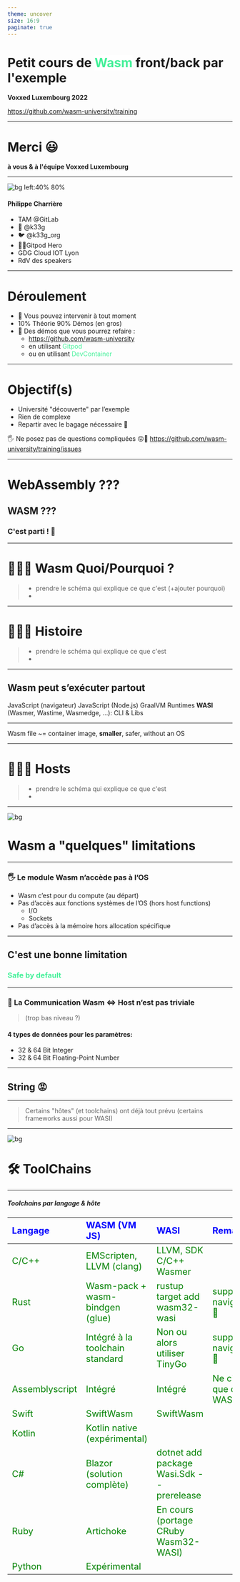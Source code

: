 ```yaml
---
theme: uncover
size: 16:9
paginate: true
---
```

<style scoped>
  mark {
    background-color: #942EC1;
    color: #FFFFFF;
  }
</style>
# Petit cours de <mark>Wasm</mark> front/back par l'exemple

**Voxxed Luxembourg 2022**

https://github.com/wasm-university/training

---
# Merci 😃

**à vous & à l'équipe Voxxed Luxembourg**

---

![bg left:40% 80%](pictures/k33g.png)

#### Philippe Charrière

- TAM @GitLab
- 🦊 @k33g
- 🐦 @k33g_org
- 🍊🦸Gitpod Hero
- GDG Cloud IOT Lyon
- RdV des speakers

---

# Déroulement

- 👋 Vous pouvez intervenir à tout moment
- 10% Théorie 90% Démos (en gros)
- 🚀 Des démos que vous pourrez refaire :
  - https://github.com/wasm-university
  - en utilisant <mark>Gitpod</mark>
  - ou en utilisant <mark>DevContainer</mark>

---

# Objectif(s)

- Université "découverte" par l’exemple
- Rien de complexe
- Repartir avec le bagage nécessaire 🧳

🖐️ Ne posez pas de questions compliquées 😛🙏
https://github.com/wasm-university/training/issues

---

# WebAssembly ???

## WASM ???
### C'est parti ! 🚀

---

# 🚧🚧🚧 Wasm Quoi/Pourquoi ?
> - prendre le schéma qui explique ce que c'est (+ajouter pourquoi)
> - 

---

# 🚧🚧🚧 Histoire
> - prendre le schéma qui explique ce que c'est
> - 

---

## Wasm peut s’exécuter partout

JavaScript (navigateur)
JavaScript (Node.js)
GraalVM
Runtimes **WASI** (Wasmer, Wastime, Wasmedge, …): CLI & Libs
<!-- webassembly system interface -->
---

Wasm file ~= container image, **smaller**, safer, without an OS

---

# 🚧🚧🚧 Hosts
> - prendre le schéma qui explique ce que c'est
> - 
<!-- la portabilité de wasm dépend de l'hôte -->

---
![bg](#C4D8F8)
# Wasm a "quelques" limitations

---

### 🖐️ Le module Wasm n’accède pas à l’OS

- Wasm c’est pour du compute (au départ)
- Pas d’accès aux fonctions systèmes de l’OS (hors host functions)
  - I/O
  - Sockets
- Pas d’accès à la mémoire hors allocation spécifique
<!-- vérifier cette partie -->

---

## C'est une bonne limitation
### <mark>Safe by default</mark>

---

### 📣 La Communication Wasm <=> Host  n’est pas triviale  
> (trop bas niveau ?)
  
#### 4 types de données pour les paramètres: 
  
  - 32 & 64 Bit Integer
  - 32 & 64 Bit Floating-Point Number

---

## String 😡

---

> Certains "hôtes" (et toolchains) ont déjà tout prévu (certains frameworks aussi pour WASI)

---

![bg](#B8F6C5)
# 🛠 ToolChains

---

##### Toolchains par langage & hôte

<style scoped>
table {
    height: 80%;
    width: 100%;
    font-size: 20px;
    color: green;
}
th {
    color: blue;
}
</style>

Langage         | WASM (VM JS)                    | WASI                                     | Remarks
:---------------|:--------------------------------|:-----------------------------------------|:--------
C/C++           | EMScripten, LLVM (clang)        | LLVM, SDK C/C++ Wasmer                   |
Rust            | Wasm-pack + wasm-bindgen (glue) | rustup target add wasm32-wasi            | support navigateur 💖    
Go              | Intégré à la toolchain standard | Non ou alors utiliser TinyGo             | support navigateur 💖
Assemblyscript  | Intégré                         | Intégré                                  | Ne cible que du WASM
Swift           | SwiftWasm                       | SwiftWasm                                |
Kotlin          | Kotlin native (expérimental)    |                                          |
C#              | Blazor (solution complète)      | dotnet add package Wasi.Sdk --prerelease |
Ruby            | Artichoke                       | En cours (portage CRuby Wasm32-WASI)     |
Python          | Expérimental                    |                                          |

<!-- regarder prez de Sébastien pour Kotlin -->
###### *Liste non exhaustive*
---

![bg](#3A84F2)
![fg](#FFFFFF)
# Wasm & le Navigateur

---

- 1er contact: un peu de C
- Go
- Rust

---

### 🚧🚧🚧 Mode de fonctionnement des démos Web

> refaire un schema avec index.html et tout le touin touin

---

![bg](#3AF1F2)
![fg](#000000)

# 1er module Wasm en C

---

`main.c`
```c
#define WASM_EXPORT __attribute__((visibility("default")))

WASM_EXPORT 
float power(float number, int pow) {
 float res = number;
   for (int i = 0;i < pow - 1; i++) {
     res = res * number;
   }
 return res;
}

WASM_EXPORT 
char* greet()
{
    static char str[12] = "hello world!";
    return (char*)str;
}
```

---

```bash
clang --target=wasm32 \
  --no-standard-libraries -Wl,--export-all -Wl, \
  --no-entry -o main.wasm main.c
```

---

`index.html`
```javascript
WebAssembly.instantiateStreaming(fetch("main.wasm")) 
  .then(({ instance }) => {
    console.log("👋 main.wasm is loaded")
    
    const value = instance.exports.power(2, 2)

    console.log(`🤖 value: ${value}`)
    console.log(`👋 greet: ${instance.exports.greet()}`)

  })
  .catch(error => {
    console.log("😡 ouch", error)
  })
```

---
![bg](#000000)
![fg](#FFFFFF)
# Démo 🚀


<a href="https://github.com/wasm-university/training/tree/main/00-c-web" target="_blank">00-c-web</a>

---
![bg](#3AF1F2)
![fg](#000000)
# Wasm avec Go dans le navigateur

---

<style scoped>
  mark {
    background-color: #EFD217;
    color: #000000;
  }
</style>

# Go + JavaScript = 💖

```bash
cp "$(go env GOROOT)/misc/wasm/wasm_exec.js" .
```

```html
<script src="wasm_exec.js"></script>
```
 
 > Disclaimer, I 💛 <mark>**JavaScript**</mark>
---

## Fonctions en Go: 
`[]js.Value` <mark>&</mark> `interface{}`

```go
func Hello(this js.Value, args []js.Value) interface{} {
  message := args[0].String() // get the parameters
  return "😃 Hello " + message
}
```

```go
js.Global().Set("Hello", js.FuncOf(Hello))
```

<!-- 
Et avec ça, on peut faire plein de choses ... 
Comme en JavaScript 😉
-->

---

## Utilisation de la fonction Go

```javascript
const go = new Go() // Go Wasm runtime

WebAssembly.instantiateStreaming(fetch("main.wasm"), go.importObject) 
  .then(result => { // Get the importObject from the go instance.
    // execute `main`
    go.run(result.instance)
    // instance object contains 
    // all the Exported WebAssembly functions	
    Hello("Bob Morane")
    //😃 Hello "Bob Morane
  })
  .catch(error => {
    console.log("😡 ouch", error)
  })
```

<!-- 
Il est temps de voir quelques exemples
-->

---
![bg](#000000)
![fg](#FFFFFF)
# Démos 🚀

<a href="https://github.com/wasm-university/training/tree/main/01-go-hello" target="_blank">01-go-hello</a>
<a href="https://github.com/wasm-university/training/tree/main/02-go-dom" target="_blank">02-go-dom</a>
<a href="https://github.com/wasm-university/training/tree/main/03-go-call-go-function" target="_blank">03-go-call-go-function</a>
<a href="https://github.com/wasm-university/training/tree/main/04-go-return-json" target="_blank">04-go-return-json</a>
<a href="https://github.com/wasm-university/training/tree/main/05-go-json-as-parameter" target="_blank">05-go-json-as-parameter</a>
<a href="https://github.com/wasm-university/training/tree/main/06-go-call-a-js-function" target="_blank">06-go-call-a-js-function</a>
<a href="https://github.com/wasm-university/training/tree/main/07-go-call-js-promise" target="_blank">07-go-call-js-promise</a>

---
![bg](#3AF1F2)
![fg](#000000)
# Wasm avec Rust dans le navigateur

## 🦀 + 🕸️ = 💖

https://rustwasm.github.io/

---

# Facile ?

---

# Avec Wasm Bindgen, OUI ‼️

https://github.com/rustwasm/wasm-bindgen
> Facilitating high-level interactions between Wasm modules and JavaScript

---

#### Créer un projet "Rust Wasm"

<mark>Créer un projet de type "library"</mark>

```bash
cargo new --lib hello
```

<mark>Mise à jour de `Cargo.toml`</mark>

```toml
[lib]
name = "hello"
path = "src/lib.rs"
crate-type =["cdylib"]

[dependencies]
wasm-bindgen = "0.2.50"
```

---

<mark>Modifier `main.rs`<mark>

```rust
use wasm_bindgen::prelude::*;

#[wasm_bindgen]
pub fn hello(s: String) -> String {
  let r = String::from("👋 hello ");
  
  return r + &s;
}
```

<mark>Compiler<mark>

```bash
cd hello
wasm-pack build --release --target web
```
> 🖐️ `--target web`
---

<mark>Utiliser<mark>

```html
<script type="module">
  import init, { hello } from './hello/pkg/hello.js'

  async function run() {
    await init()
    console.log(hello("Bob")) 
    console.log(hello("Jane")) 
    console.log(hello("John")) 
  }
  run();
</script>
```

---

![bg](#000000)
![fg](#FFFFFF)
# Démos 🚀

<a href="https://github.com/wasm-university/training/tree/main/08-rust-hello" target="_blank">08-rust-hello</a>
<a href="https://github.com/wasm-university/training/tree/main/09-rust-call-with-json" target="_blank">09-rust-call-with-json</a>
<a href="https://github.com/wasm-university/training/tree/main/10-rust-dom" target="_blank">10-rust-dom</a>


---
<style scoped>
  mark {
    background-color: #EFD217;
    color: #000000;
  }
  mark-green {
    background-color: #12984E;
    color: #000000;
  }
</style>

![bg](#3AF1F2)
![fg](#000000)
# Wasm & <mark-green>NodeJS</mark-green>

## VM <mark>JavaScript</mark>

---

![bg](#18CA8B)
![fg](#000000)
# C'est comme pour le navigateur ... 😍

🖐️ Attention, pour Rust :

```bash
wasm-pack build --release --target nodejs
```

---

![bg](#000000)
![fg](#FFFFFF)
# Démos 🚀

<a href="https://github.com/wasm-university/training/tree/main/11-nodejs-go-function" target="_blank">11-nodejs-go-function</a>
<a href="https://github.com/wasm-university/training/tree/main/12-nodejs-rust-function" target="_blank">12-nodejs-rust-function</a>

---
![bg](#3AF1F2)
![fg](#000000)

# Cas d'utilisation
### (Wasm dans le navigateur)
---

# Quelques applications

- Jeux Vidéos
- "Vraies" applications
- Traitement d’image en local (dans le navigateur), OCR
- Cartographie
- Machine Learning
- Chiffrement dans le navigateur
- ...

---

### https://web.autocad.com

![w:800](pictures/autocad.png)

---

#### https://beta.unity3d.com/jonas/AngryBots/

![w:800](pictures/unity.png)

<!--
https://blog.unity.com/technology/webassembly-is-here
-->
---

#### https://github.com/naptha/tesseract.js

![w:800](pictures/tesseract.png)

<!-- OCR ordonances Doctolib -->
---

# Plus besoin de l’AppStore ? 😬

<!-- l'avenir nous le dira -->

---
![bg](#3217EF)
![fg](#FFFFFF)

<style scoped>
  mark {
    background-color: #17EFE7;
    color: #000000;
  }
</style>

# Libérez, délivrez Wasm
## ... du navigateur (de la VM JS)
# <mark>WASI</mark>
https://wasi.dev/

---

<style scoped>
  mark {
    background-color: #17EFE7;
    color: #000000;
  }
</style>

### WASI: WebAssembly System Interface
#### WebAssembly comme <mark>"Portable Runtime"</mark>

WASI == Les fondations pour "sortir" Wasm du navigateur

#### Sous-groupe de spécifications WebAssembly

---

<style scoped>
  mark {
    background-color: #17EFE7;
    color: #000000;
  }
</style>

### Comme la JVM (conceptuellement)
#### mais en mieux ?

- Sécurisé
- Polyglotte
- Rapide
- <mark>Léger</mark>

---

<style scoped>
  mark {
    background-color: #F7C00E;
    color: #000000;
  }
</style>

### Un module WebAssembly <mark>ne peut pas</mark>

- Accéder au système d’exploitation
- Accéder à la mémoire que le host ne lui a pas donnée
- Faire des requêtes sur le réseau
- Lire ou écrire dans des fichiers


---
<style scoped>
  mark {
    background-color: #17EFE7;
    color: #000000;
  }
</style>

**WASI est une spécification pour pouvoir fournir un accès <mark>sécurisé et isolé</mark> au système sur lequel s’exécute <mark>l’hôte du module Wasm</mark>.**

---

# 🚧🚧🚧 Host Runtime

- Ici refaire un schéma comme pour le slide 55

---

## Les projets de runtimes WASI

- Pour exécuter du code Wasm à partir d’une CLI
- Pour exécuter du code Wasm à partir d’un autre langage (Rust, Go, C/C++) >> SDK

---

## Les 3 les plus reconnus du moment :

- **Wasmer**: https://wasmer.io/
- **Wasmtime**: https://wasmtime.dev/
- **WasmEdge**: https://wasmedge.org/
---

##### SDK WASI / Langage <mark>(<> CLI)</mark>

<style scoped>
  mark {
    background-color: #17EFE7;
    color: #000000;
  }
  table {
      height: 80%;
      width: 100%;
      font-size: 20px;
      color: green;
  }
  th {
      color: blue;
  }
</style>

Langage             | WASMER                   | WASMEDGE (+arm)           | WASMTIME (+arm)
:-------------------|:-------------------------|:--------------------------|:--------
  <mark>Rust</mark> |  x                       |  x                        |  x
  <mark>Go</mark>   |  x (<mark>TinyGo</mark>) |  x  (<mark>TinyGo</mark>) |  x (<mark>TinyGo</mark>)
  <mark>C</mark>    |  x                       |  x                        |  x
  C++               |  x                       |                           |
  Python            |  x                       |  x                        |  x
  Swift             |  x                       |  x                        |  ?
  Grain             |                          |  x                        |  ?
  .Net              |  x (C#)                  |                           |  x
  NodeJS            |  x                       |  x                        |
  Bash              |                          |                           |  x
  Java              |  x                       |                           |  x (outside Bytecode Alliance)
  Perl              |                          |                           |  x (outside Bytecode Alliance)
  Zig               |  x (not published)       |                           |  x (outside Bytecode Alliance)
  Ruby              |                          |                           |  x (outside Bytecode Alliance)
> - Wasmer supporte d'autres langages
---
<style scoped>
  mark {
    background-color: #17EFE7;
    color: #000000;
  }
</style>

# Bytecode Alliance

https://bytecodealliance.org/

- WASM / WASI => les spécifications par le W3C, 
- La Bytecode Alliance s’occupe de l’implémentation

Avec Amazon, ARM, <mark>Cosmonic</mark>, Fastly, Google, Intel, <mark>Fermyon</mark>, <mark>Suborbital</mark>, Microsoft, Mozilla, Shopify, Siemens ...

---

![bg](#000000)
![fg](#FFFFFF)
# Démos 🚀
## Les CLI des runtimes WASI

<a href="https://github.com/wasm-university/training/tree/main/13-go-wasi-cli-app" target="_blank">13-go-wasi-cli-app</a>
<a href="https://github.com/wasm-university/training/tree/main/14-rust-wasi-cli-function" target="_blank">14-rust-wasi-cli-function</a>


---

## Utiliser un SDK (WasmEdge)

#### Faites votre propre "CLI Wasm" 🤓

#### Appeler des fonctions Wasm à partir de Go 🚀

La documentation de WasmEdge est 💖
https://wasmedge.org/book/en/embed/go.html
https://github.com/second-state/WasmEdge-go-examples

---

![bg](#000000)
![fg](#FFFFFF)
# Démos 🚀
## Utilisation du SDK WasmEdge

<a href="https://github.com/wasm-university/training/tree/main/15-go-wasmedge-cli" target="_blank">15-go-wasmedge-cli</a>
<a href="https://github.com/wasm-university/training/tree/main/16-go-wasmedge-function" target="_blank">16-go-wasmedge-function</a>

<!-- montrer le code -->

---

## Utiliser le WASI SDK pour .NET Core

- Le **Wasi.Sdk** est expérimental
- Il permet de compiler des projets .NET Core en Wasm
- Il est aussi possible de faire des apps ASP.NET Core

---
<style scoped>
  mark {
    background-color: #17EFE7;
    color: #000000;
  }
</style>

### Application console

```bash
dotnet new console -o hello
cd hello
dotnet add package Wasi.Sdk --prerelease
dotnet build
```

<mark>16M bin/Debug/net7.0/hello.wasm</mark>

```bash
wasmtime bin/Debug/net7.0/hello.wasm
```
---
<style scoped>
  mark {
    background-color: #17EFE7;
    color: #000000;
  }
</style>

### Application ASP.Net

```bash
dotnet new web -o hello
cd hello
dotnet add package Wasi.Sdk --prerelease
dotnet add package Wasi.AspNetCore.Server.Native --prerelease
dotnet build
```

<mark>31M bin/Debug/net7.0/hello.wasm</mark>

```bash
wasmtime bin/Debug/net7.0/hello.wasm --tcplisten localhost:8080
```

---
![bg](#000000)
![fg](#FFFFFF)
# Démos 🚀
## Utilisation du SDK .Net

<a href="https://github.com/wasm-university/training/tree/main/17-dotnet-wasi-cli-app" target="_blank">17-dotnet-wasi-cli-app</a>
<a href="https://github.com/wasm-university/training/tree/main/18-dotnet-wasi-asp" target="_blank">18-dotnet-wasi-asp</a>

<!-- montrer le code -->
---
<style scoped>
  mark {
    background-color: #17EFE7;
    color: #000000;
  }
</style>
###  Ok, plutôt facile 😛
### Mais comment je fais si je veux passer une <mark>String</mark> à ma fonction ?


---
![bg](#1A8B6E)
![fg](#FFFFFF)

# Combattre les limitations
# De WASI (et Wasm)


---
<style scoped>
  mark {
    background-color: #17EFE7;
    color: #000000;
  }
</style>
# Des limitations

- **Système de type trop simple**
  - <mark>Seulement 4 types numériques</mark> :
    - Integers (32 & 64 bit) 
    - Floats (32 & 64 bit)

- **Mode d’exécution fermé du module Wasm**
  - <mark>Pas d’accès à "l’extérieur"</mark> :
    - Pas d’appel http
    - Pas d’accès fichier
    - ...

---
<style scoped>
  mark {
    background-color: #17EFE7;
    color: #000000;
  }
</style>
## Mais : à venir

- **SIMD** : arallel computing
- **Threads** comme les Web Workers, gérés par le host
- **Exception Handling** : events + handler
- **ECMAScript Module Integration** : `import {foo} from "./myModule.wasm"`
- **Garbage Collection**
- <mark><b>Interface Types</b></mark> : décrire des types de plus haut niveau, éviter les frictions

https://hacks.mozilla.org/2019/08/webassembly-interface-types/

---

![bg](#3AF1F2)
![fg](#000000)

# Comment contourner ces limitations
### "the hard way"

---

![bg](#F7C00E)
![fg](#000000)

# Passage de Strings à une fonction
### Avec WasmEdge

Pass complex parameters to Wasm functions:
https://wasmedge.org/book/en/embed/go/memory.html 


---

# Inspiré d'un exemple 
https://github.com/second-state/WasmEdge-go-examples/blob/master/go_MemoryGreet/greet_memory.go

---
![bg](#F1F9AE)

<style scoped>
ul {
   font-size: 70%;
}
</style>

> 👋 Faire un schéma

- Charger le module Wasm (par l'hôte)
- Copier la valeur de la string en mémoire
- Appeler la fonction Wasm en lui passant 
  - le nom de la fonction
  - un pointeur sur la mémoire
- Côté fonction
  - Décoder le pointeur `Int32Ptr` en String  
  - Exécuter la fonction (construire une nouvelle String)
  - Transformer la nouvelle String en pointeur `BytePtr` pour la retourner à l'hôte
- Côté hôte
  - Transformer le résultat en String
---
![bg](#000000)
![fg](#FFFFFF)
# Démo 🚀
## Passer une String à une fonction

<a href="https://github.com/wasm-university/training/tree/main/19-go-wasmedge-strings" target="_blank">19-go-wasmedge-strings</a>

<!-- montrer le code -->

---

![bg](#F7C00E)
![fg](#000000)

# Host Functions
### Avec WasmEdge
#### 🖐️ on ne peut pas faire un fetch à partir d'un module wasm

https://wasmedge.org/book/en/extend/plugin/hostfunction.html#host-functions 

---

# Inspiré d'un exemple 

https://github.com/second-state/WasmEdge-go-examples/blob/master/go_HostFunc/hostfunc.go

Ça pique un peu ... 😢


---

# Refaire le schéma du Slide 73

---
![bg](#F1F9AE)

<style scoped>
ul {
   font-size: 100%;
}
</style>

### Comment ça marche

- Utiliser les fonctions hôtes d’un programme Go à partir d’un module wasm Rust

- Côté host : 
  - Ecrire 2 hosts functions `fetch` & `writeMem`
  - Définir 2 nouveaux `FunctionType`
  - Les ajouter au module wasm
  - Lancer le tout 🚀

---
![bg](#F1F9AE)

<style scoped>
ul {
   font-size: 100%;
}
</style>

### Comment ça marche

- Côté module wasm : 
  - Référencer les fonctions
  ```rust
  extern "C" {
    fn fetch(url_pointer: *const u8, url_length: i32) -> i32;
    fn write_mem(pointer: *const u8);
  }
  ``` 
  - Et les utiliser

---

![bg](#000000)
![fg](#FFFFFF)
# Démo 🚀
## Host functions

<a href="https://github.com/wasm-university/training/tree/main/20-go-rust-host-function" target="_blank">20-go-rust-host-function</a>

<!-- montrer le code -->

---

![bg](#3AF1F2)
![fg](#000000)

# Comment contourner ces limitations
### "the soft 🤗 way"

---

# Sat
## Suborbital
### un SDK (?) au dessus des SDK

https://suborbital.dev/
<!-- ajouter le logo 
https://github.com/suborbital/sat/issues/122
-->
---

> Faire un schéma

---

### Runnable(s)
<!-- polyglotes -->
`subo create runnable hello`
```rust
use suborbital::runnable::*;

struct Hello{}

impl Runnable for Hello {
  fn run(&self, input: Vec<u8>) -> Result<Vec<u8>, RunErr> {
    let in_string = String::from_utf8(input).unwrap();

    Ok(String::from(format!("hello {}", in_string)).as_bytes().to_vec())
  }
}
```

---

### Runnable(s) polyglottes
`subo create runnable hey --lang tinygo`
```go
package main

import (
	"github.com/suborbital/reactr/api/tinygo/runnable" 
)

type Hey struct{}

func (h Hey) Run(input []byte) ([]byte, error) {
	return []byte("Hello, " + string(input)), nil
}
```

---

### Runnable(s) polyglottes
Go, Rust, mais aussi:
- AssemblyScript
- Swift (lent)
- Grain 😍
- JavaScript https://github.com/Shopify/javy
- TypeScript https://github.com/Shopify/javy

https://blog.suborbital.dev/bringing-javascript-and-typescript-to-suborbital

<!--
Introduction: Run your JavaScript on WebAssembly. Javy takes your JavaScript code, and executes it in a WebAssembly embedded JavaScript runtime.
-->
---

## Subo (toolchain)

```bash
subo create runnable hola --lang assemblyscript
cd hola
subo build .
```

---
<style scoped>
  mark {
    background-color: #17EFE7;
    color: #000000;
  }
</style>

### Sat (sdk mais pas que)
Embarquer du <mark>wasm</mark> dans vos applications <mark>Go</mark>

```go
wasmModuleConfig, _ := sat.ConfigFromRunnableArg("hello.wasm")
satFunction, _ := sat.New(wasmModuleConfig, nil)

result, err := satFunction.Exec([]byte("Bob"))
if err != nil {
  log.Fatal(err)
}

fmt.Println("🎉 " + string(result.Output))
```

---
<style scoped>
  mark {
    background-color: #F7C00E;
    color: #000000;
  }
</style>

![bg](#000000)
![fg](#FFFFFF)
# Démo(s) 🚀
### Une CLI "facile" avec Sat
#### <mark>Strings & Host Functions</mark>

<a href="https://github.com/wasm-university/training/tree/main/21-go-sat" target="_blank">21-go-sat</a>

---
<style scoped>
  mark {
    background-color: #FFFFFF;
    color: #000000;
  }
</style>
![bg](#FFC300 )
# Perspectives (Wasi & SDK)

- Write once, run anywhere (encore un peu de travail)
  - Runtimes multi-plateformes
- Applications (CLI ou autre) avec plugins wasm
- "Lanceurs/Serveurs" de modules wasm
  - <mark>**Sécurité** 🖐️</mark>
  - Activation/Ajout de fonctionnalités
  - Bots, Hooks, FaaS, UDF, ...


---
<style scoped>
  mark {
    color: #44F099;
  }
</style>

![bg](#1A8B6E)
![fg](#FFFFFF)

# MicroServices, FaaS, ...
### <mark>Avec WebAssembly</mark>


<!--
- Utiliser d'autres langages (ex Grain)
- Parler des tests de charges
-->
---

# Title


---

# Title



---

# Title


---

<style scoped>
  mark {
    color: #44F099;
  }
</style>

![bg](#1A8B6E)
![fg](#FFFFFF)

# Et après ?
### <mark>Le futur de WebAssembly</mark> 👀


---

# Title


---

# Title
---

# Références

- https://wasmbyexample.dev
- WASI: https://wasi.dev/
- Fermyon: https://www.fermyon.com/

---